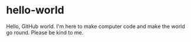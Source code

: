 # hello-world
Hello, GitHub world. I'm here to make computer code and make the world go round. Please be kind to me. 
